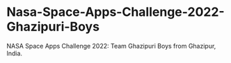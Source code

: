 # Nasa-Space-Apps-Challenge-2022-Ghazipuri-Boys
NASA Space Apps Challenge 2022: Team Ghazipuri Boys from Ghazipur, India.
